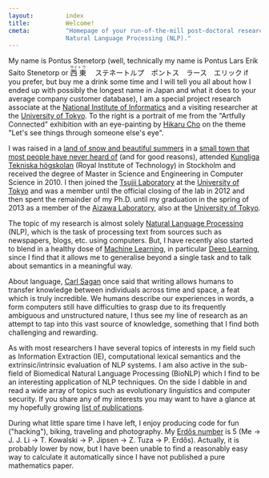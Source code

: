 ```yaml
---
layout:         index
title:          Welcome!
cmeta:          "Homepage of your run-of-the-mill post-doctoral researcher in
                Natural Language Processing (NLP)."
---
```


My name is Pontus Stenetorp (well, technically my name is Pontus Lars Erik
Saito Stenetorp or
<ruby>
    <rb>西</rb><rp>(</rp><rt>サイ</rt><rp>)</rp>
    <rb>東</rb><rp>(</rp><rt>トウ</rt><rp>)</rp>
</ruby>　ステネートルプ　ポントス　ラース　エリック
if you prefer, but buy me a drink some time and I will tell you all about how
I ended up with possibly the longest name in Japan and what it does to your
average company customer database), I am a special project research associate
at the [National Institute of Informatics][nii] and a visiting researcher at
the [University of Tokyo][todai].
To the right is a portrait of me from the "Artfully Connected" exhibition with
an eye-painting by [Hikaru Cho][cho] on the theme "Let's see things through
someone else's eye".

I was raised in a [land of snow and beautiful summers][sweden] in a [small
town that most people have never heard of][lindesberg] (and for good reasons),
attended [Kungliga Tekniska högskolan][kth] (Royal Institute of Technology) in
Stockholm and received the degree of Master in Science and Engineering in
Computer Science in 2010.
I then joined the [Tsujii Laboratory][tsujii] at the [University of
Tokyo][todai] and was a member until the official closing of the lab in 2012
and then spent the remainder of my Ph.D. until my graduation in the spring of
2013 as a member of the [Aizawa Laboratory][aizawa], also at the [University
of Tokyo][todai].

The topic of my research is almost solely [Natural Language Processing][nlp]
(NLP), which is the task of processing text from sources such as newspapers,
blogs, etc. using computers.
But, I have recently also started to blend in a healthy dose of [Machine
Learning][ml], in particular [Deep Learning][deep], since I find that it
allows me to generalise beyond a single task and to talk about semantics in a
meaningful way.

About language, [Carl Sagan][sagan] once said that writing allows humans to
transfer knowledge between individuals across time and space, a feat which is
truly incredible.
We humans describe our experiences in words, a form computers still have
difficulties to grasp due to its frequently ambiguous and unstructured
nature, I thus see my line of research as an attempt to tap into this vast
source of knowledge, something that I find both challenging and rewarding.

As with most researchers I have several topics of interests in my field such
as Information Extraction (IE), computational lexical semantics and
the extrinsic/intrinsic evaluation of NLP systems.
I am also active in the sub-field of Biomedical Natural Language Processing
(BioNLP) which I find to be an interesting application of NLP techniques.
On the side I dabble in and read a wide array of topics such as evolutionary
linguistics and computer security.
If you share any of my interests you may want to have a glance at my hopefully
growing [list of publications][publications].

During what little spare time I have left, I enjoy producing code for fun
("hacking"), biking, traveling and photography.
My [Erdős number][erdos] is 5 (Me -> J. J. Li -> T. Kowalski -> P. Jipsen
-> Z. Tuza -> P. Erdős).
Actually, it is probably lower by now, but I have been unable to find a
reasonably easy way to calculate it automatically since I have not published a
pure mathematics paper.

[aizawa]:       http://www-al.nii.ac.jp/en/index.html
[cho]:          https://flavors.me/chooosan
[deep]:         https://en.wikipedia.org/wiki/Deep_learning
[erdos]:        https://en.wikipedia.org/wiki/Erd%C5%91s_number
[freebsd]:      http://www.freebsd.org/
[kth]:          http://www.kth.se/?l=en_UK
[lindesberg]:   https://en.wikipedia.org/wiki/Lindesberg
[nii]:          http://www.nii.ac.jp/en/
[ml]:           https://en.wikipedia.org/wiki/Machine_learning
[nlp]:          https://en.wikipedia.org/wiki/Natural_language_processing
[publications]: /publications.html
[sagan]:        https://en.wikipedia.org/wiki/Carl_Sagan
[sweden]:       https://en.wikipedia.org/wiki/Sweden
[todai]:        http://www.u-tokyo.ac.jp/index_e.html
[tsujii]:       http://www.nactem.ac.uk/tsujii/
